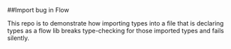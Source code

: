 ##Import bug in Flow

This repo is to demonstrate how importing types into a file that is declaring types as a flow lib breaks type-checking for those imported types and fails silently.
